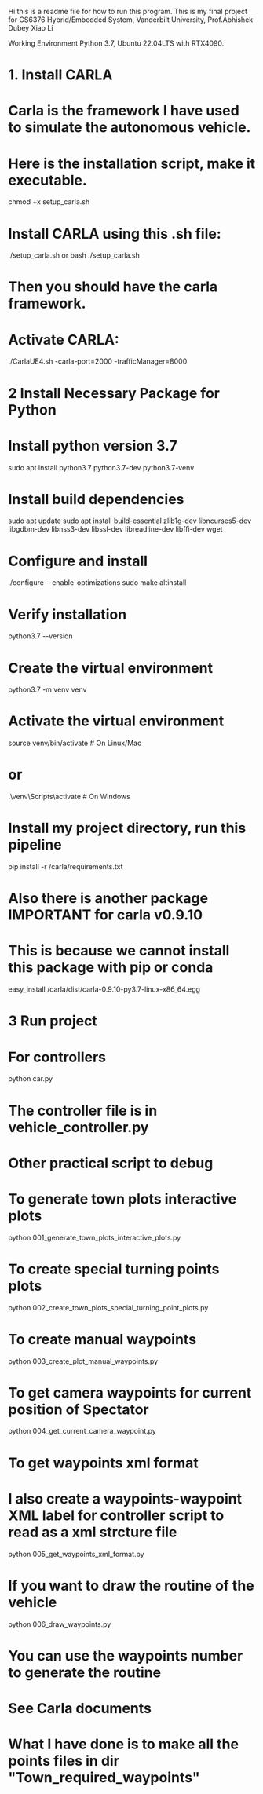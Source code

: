 Hi this is a readme file for how to run this program.
This is my final project for CS6376 Hybrid/Embedded System, Vanderbilt University, Prof.Abhishek Dubey
Xiao Li

Working Environment
Python 3.7, Ubuntu 22.04LTS with RTX4090.

# 1. Install CARLA
# Carla is the framework I have used to simulate the autonomous vehicle.
# Here is the installation script, make it executable.
chmod +x setup_carla.sh

# Install CARLA using this .sh file:

./setup_carla.sh
or bash ./setup_carla.sh

# Then you should have the carla framework.
# Activate CARLA:
./CarlaUE4.sh -carla-port=2000 -trafficManager=8000

# 2 Install Necessary Package for Python
# Install python version 3.7
sudo apt install python3.7 python3.7-dev python3.7-venv

# Install build dependencies
sudo apt update
sudo apt install build-essential zlib1g-dev libncurses5-dev libgdbm-dev libnss3-dev libssl-dev libreadline-dev libffi-dev wget

# Configure and install
./configure --enable-optimizations
sudo make altinstall

# Verify installation
python3.7 --version

# Create the virtual environment
python3.7 -m venv venv

# Activate the virtual environment
source venv/bin/activate  # On Linux/Mac
# or
.\venv\Scripts\activate  # On Windows

# Install my project directory, run this pipeline
pip install -r /carla/requirements.txt

# Also there is another package IMPORTANT for carla v0.9.10
# This is because we cannot install this package with pip or conda
easy_install /carla/dist/carla-0.9.10-py3.7-linux-x86_64.egg

# 3 Run project
# For controllers
python car.py
# The controller file is in vehicle_controller.py

# Other practical script to debug
# To generate town plots interactive plots
python 001_generate_town_plots_interactive_plots.py

# To create special turning points plots
python 002_create_town_plots_special_turning_point_plots.py

# To create manual waypoints
python 003_create_plot_manual_waypoints.py

# To get camera waypoints for current position of Spectator
python 004_get_current_camera_waypoint.py

# To get waypoints xml format
# I also create a waypoints-waypoint XML label for controller script to read as a xml strcture file
python 005_get_waypoints_xml_format.py

# If you want to draw the routine of the vehicle
python 006_draw_waypoints.py

# You can use the waypoints number to generate the routine
# See Carla documents
# What I have done is to make all the points files in dir "Town_required_waypoints"